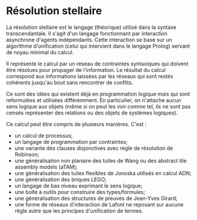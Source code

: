 # Résolution stellaire

La résolution stellaire est le langage (théorique) utilisé dans la syntaxe
transcendantale.
Il s'agit d'un langage fonctionnant par interaction asynchrone d'agents
indépendants. Cette interaction se base sur un algorithme d'unification (celui
qui intervient dans le langage Prolog) servant de noyau minimal du calcul.

Il représente le calcul par un réseau de contraintes syntaxiques qui doivent
être résolues pour propager de l'information. Le résultat du calcul correspond
aux informations laissées par les réseaux qui sont restés cohérents jusqu'au
bout sans rencontrer de conflits.

Ce sont des idées qui existent déjà en programmation logique mais qui sont
reformulées et utilisées différemment. En particulier, on n'attache aucun sens
logique aux objets (même si on peut les voir comme tel, ils ne sont pas censés
représenter des relations ou des objets de systèmes logiques).

Ce calcul peut être compris de plusieurs manières. C'est :
- un calcul de processus;
- un langage de programmation par contraintes;
- une variante des clauses disjonctives avec règle de résolution de Robinson;
- une généralisation non planaire des tuiles de Wang ou des abstract tile
assembly models (aTAM);
- une généralisation des tuiles flexibles de Jonoska utilisés en calcul ADN;
- une généralisation des briques LEGO;
- un langage de bas niveau exprimant le sens logique;
- une boîte à outils pour construire des types/formules;
- une généralisation des structures de preuves de Jean-Yves Girard;
- une forme de réseaux d'interaction de Lafont ne reposant sur aucune règle
autre que les principes d'unification de termes.

